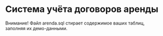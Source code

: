 Система учёта договоров аренды
========
Внимание! Файл arenda.sql стирает содержимое ваших таблиц, заполняя их демо-данными.
